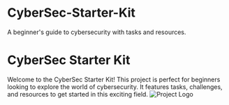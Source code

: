 # CyberSec-Starter-Kit
A beginner's guide to cybersecurity with tasks and resources.
# CyberSec Starter Kit
Welcome to the CyberSec Starter Kit! This project is perfect for beginners looking to explore the world of cybersecurity. It features tasks, challenges, and resources to get started in this exciting field.
![Project Logo](https://github.com/yourusername/yourrepository/raw/main/logo.png)
